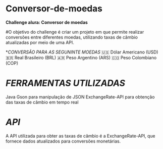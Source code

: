 # Conversor-de-moedas

**Challenge alura: Conversor de moedas**

#O objetivo do challenge é criar um projeto em que permite realizar conversões entre diferentes moedas, utilizando taxas de câmbio atualizadas por meio de uma API.

**CONVERSÃO PARA AS SEGUNINTE MOEDAS*
 🇺🇸 Dólar Americano (USD)
 🇧🇷 Real Brasileiro (BRL)
 🇦🇷 Peso Argentino (ARS)
 🇨🇴 Peso Colombiano (COP)

# *FERRAMENTAS UTILIZADAS*
Java
Gson para manipulação de JSON
ExchangeRate-API para obtenção das taxas de câmbio em tempo real

# *API*
A API utilizada para obter as taxas de câmbio é a ExchangeRate-API, que fornece dados atualizados para conversões monetárias.
